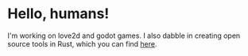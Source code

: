 # Hello, humans!

I'm working on love2d and godot games. I also dabble in creating open source tools in Rust, which you can find [here](https://github.com/doctorkelp/antioxidants).

